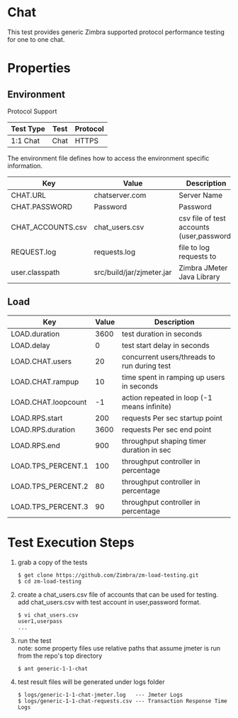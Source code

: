 # Chat

This test provides generic Zimbra supported protocol performance testing for one to one chat.

# Properties

## Environment

Protocol Support

|Test Type|Test    |Protocol|
|---------|--------|--------|
|1:1 Chat |Chat    |HTTPS   |

The environment file defines how to access the environment specific information.

|Key                    |Value          |Description                         |
|-----------------------|---------------|------------------------------------|
|CHAT.URL               |chatserver.com |Server Name   			     |
|CHAT.PASSWORD          |Password       |Password      			     |
|CHAT_ACCOUNTS.csv      |chat_users.csv |csv file of test accounts (user,password)|
|REQUEST.log            |requests.log   |file to log requests to   	     |
|user.classpath         |src/build/jar/zjmeter.jar|Zimbra JMeter Java Library|

## Load


|Key                           |Value|Description                                 |
|------------------------------|-----|--------------------------------------------|
|LOAD.duration                 |3600 |test duration in seconds                    |
|LOAD.delay                    |0    |test start delay in seconds                 |
|LOAD.CHAT.users               |20   |concurrent users/threads to run during test |
|LOAD.CHAT.rampup              |10   |time spent in ramping up users in seconds   |
|LOAD.CHAT.loopcount           |-1   |action repeated in loop (-1 means infinite) |
|LOAD.RPS.start                |200  |requests Per sec startup point              |
|LOAD.RPS.duration             |3600 |requests Per sec end point	                |
|LOAD.RPS.end                  |900  |throughput shaping timer duration in sec    |
|LOAD.TPS_PERCENT.1            |100  |throughput controller in percentage         |
|LOAD.TPS_PERCENT.2            |80   |throughput controller in percentage         |
|LOAD.TPS_PERCENT.3            |90   |throughput controller in percentage         |


# Test Execution Steps

1. grab a copy of the tests

   ```
   $ get clone https://github.com/Zimbra/zm-load-testing.git 
   $ cd zm-load-testing
   ```

2. create a chat_users.csv file of accounts that can be used for testing.
   add chat_users.csv with test account in user,password format.

   ``` 
   $ vi chat_users.csv
   user1,userpass
   ...
   ```

3. run the test  
   note: some property files use relative paths that assume jmeter is run from the repo's top directory

   ```
   $ ant generic-1-1-chat
   ```
 
4. test result files will be generated under logs folder

   ```
   $ logs/generic-1-1-chat-jmeter.log   --- Jmeter Logs
   $ logs/generic-1-1-chat-requests.csv	--- Transaction Response Time Logs
   ```
